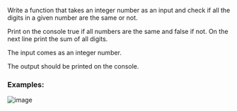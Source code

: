 Write a function that takes an integer number as an input and check if all the digits in a given number are the same or not.

Print on the console true if all numbers are the same and false if not. On the next line print the sum of all digits.

The input comes as an integer number.

The output should be printed on the console.

### Examples:

![image](https://github.com/nsinorov/SoftUniMainPath/assets/45227327/d2465b3e-f05c-4f87-a215-119f3e1391bf)
